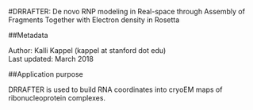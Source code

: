 #DRRAFTER: De novo RNP modeling in Real-space through Assembly of Fragments Together with Electron density in Rosetta

##Metadata

Author: Kalli Kappel (kappel at stanford dot edu)  
Last updated: March 2018

##Application purpose

DRRAFTER is used to build RNA coordinates into cryoEM maps of ribonucleoprotein complexes.